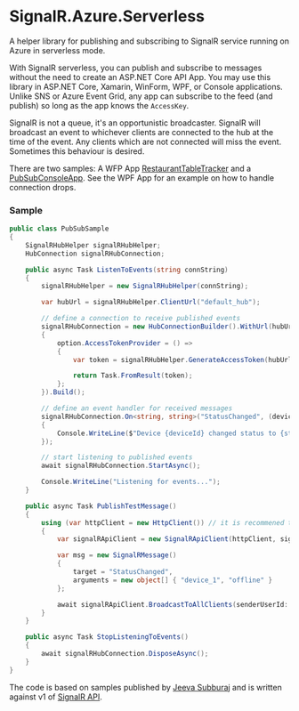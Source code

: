 # SignalR.Azure.Serverless
A helper library for publishing and subscribing to SignalR service running on Azure in serverless mode.

With SignalR serverless, you can publish and subscribe to messages without the need to create an ASP.NET Core API App. You may use this library in ASP.NET Core, Xamarin, WinForm, WPF, or Console applications. Unlike SNS or Azure Event Grid, any app can subscribe to the feed (and publish) so long as the app knows the `AccessKey`.

SignalR is not a queue, it's an opportunistic broadcaster. SignalR will broadcast an event to whichever clients are connected to the hub at the time of the event. Any clients which are not connected will miss the event. Sometimes this behaviour is desired.

There are two samples: A WFP App [RestaurantTableTracker](https://github.com/clearwaterstream/SignalR.Azure.Serverless/tree/master/samples/RestaurantTableTracker) and a [PubSubConsoleApp](https://github.com/clearwaterstream/SignalR.Azure.Serverless/tree/master/samples/PubSubConsoleApp). See the WPF App for an example on how to handle connection drops.

### Sample
```csharp
public class PubSubSample
{
    SignalRHubHelper signalRHubHelper;
    HubConnection signalRHubConnection;

    public async Task ListenToEvents(string connString)
    {
        signalRHubHelper = new SignalRHubHelper(connString);

        var hubUrl = signalRHubHelper.ClientUrl("default_hub");

        // define a connection to receive published events
        signalRHubConnection = new HubConnectionBuilder().WithUrl(hubUrl, option =>
        {
            option.AccessTokenProvider = () =>
            {
                var token = signalRHubHelper.GenerateAccessToken(hubUrl, "user-x");

                return Task.FromResult(token);
            };
        }).Build();

        // define an event handler for received messages
        signalRHubConnection.On<string, string>("StatusChanged", (deviceId, status) =>
        {
            Console.WriteLine($"Device {deviceId} changed status to {status}");
        });

        // start listening to published events
        await signalRHubConnection.StartAsync();

        Console.WriteLine("Listening for events...");
    }

    public async Task PublishTestMessage()
    {
        using (var httpClient = new HttpClient()) // it is recommened that you re-use the HttpClient
        {
            var signalRApiClient = new SignalRApiClient(httpClient, signalRHubHelper);

            var msg = new SignalRMessage()
            {
                target = "StatusChanged",
                arguments = new object[] { "device_1", "offline" }
            };

            await signalRApiClient.BroadcastToAllClients(senderUserId: "user-x", hubName: "default_hub", msg);
        }
    }

    public async Task StopListeningToEvents()
    {
        await signalRHubConnection.DisposeAsync();
    }
}
```
The code is based on samples published by [Jeeva Subburaj](https://github.com/vavjeeva/AzureSignalRConsoleApp) and is written against v1 of [SignalR API](https://github.com/Azure/azure-signalr/blob/dev/docs/swagger/v1.json).
